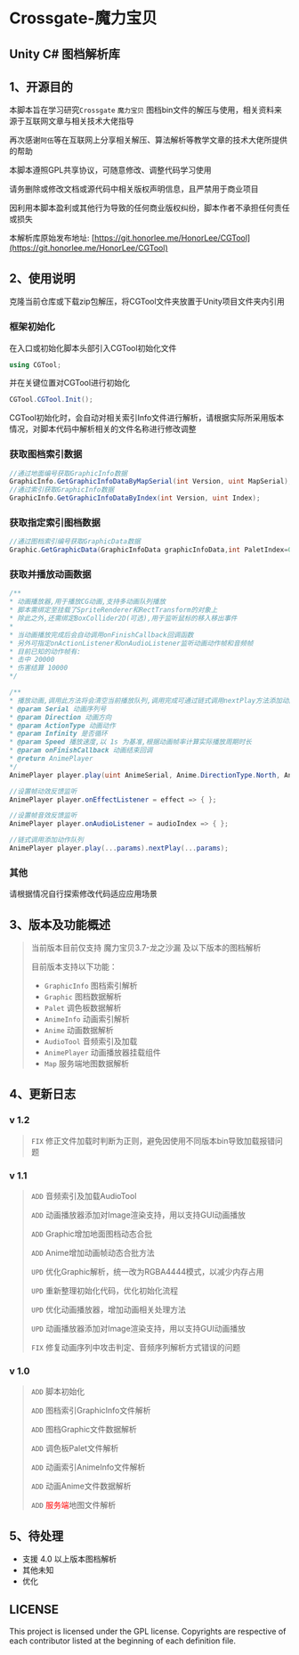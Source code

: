 # Crossgate-魔力宝贝
## Unity C# 图档解析库

## 1、开源目的
本脚本旨在学习研究```Crossgate``` ```魔力宝贝``` 图档bin文件的解压与使用，相关资料来源于互联网文章与相关技术大佬指导

再次感谢```阿伍```等在互联网上分享相关解压、算法解析等教学文章的技术大佬所提供的帮助

本脚本遵照GPL共享协议，可随意修改、调整代码学习使用

请务删除或修改文档或源代码中相关版权声明信息，且严禁用于商业项目

因利用本脚本盈利或其他行为导致的任何商业版权纠纷，脚本作者不承担任何责任或损失

本解析库原始发布地址: [https://git.honorlee.me/HonorLee/CGTool](https://git.honorlee.me/HonorLee/CGTool)

## 2、使用说明

克隆当前仓库或下载zip包解压，将CGTool文件夹放置于Unity项目文件夹内引用

### 框架初始化
在入口或初始化脚本头部引入CGTool初始化文件
```csharp
using CGTool;
```
并在关键位置对CGTool进行初始化
```csharp
CGTool.CGTool.Init();
```
CGTool初始化时，会自动对相关索引Info文件进行解析，请根据实际所采用版本情况，对脚本代码中解析相关的文件名称进行修改调整

### 获取图档索引数据
```csharp
//通过地面编号获取GraphicInfo数据
GraphicInfo.GetGraphicInfoDataByMapSerial(int Version, uint MapSerial);
//通过索引获取GraphicInfo数据
GraphicInfo.GetGraphicInfoDataByIndex(int Version, uint Index);
```

### 获取指定索引图档数据
```csharp
//通过图档索引编号获取GraphicData数据
Graphic.GetGraphicData(GraphicInfoData graphicInfoData,int PaletIndex=0);
```

### 获取并播放动画数据
```csharp
/**
* 动画播放器,用于播放CG动画,支持多动画队列播放
* 脚本需绑定至挂载了SpriteRenderer和RectTransform的对象上
* 除此之外,还需绑定BoxCollider2D(可选),用于监听鼠标的移入移出事件
*
* 当动画播放完成后会自动调用onFinishCallback回调函数
* 另外可指定onActionListener和onAudioListener监听动画动作帧和音频帧
* 目前已知的动作帧有:
* 击中 20000
* 伤害结算 10000
*/

/**
* 播放动画,调用此方法将会清空当前播放队列,调用完成可通过链式调用nextPlay方法添加动画到播放队列
* @param Serial 动画序列号
* @param Direction 动画方向
* @param ActionType 动画动作
* @param Infinity 是否循环
* @param Speed 播放速度,以 1s 为基准,根据动画帧率计算实际播放周期时长
* @param onFinishCallback 动画结束回调
* @return AnimePlayer
*/
AnimePlayer player.play(uint AnimeSerial, Anime.DirectionType.North, Anime.ActionType.Stand, true,0.1f,AnimeCallback onFinishCallback=null);

//设置帧动效反馈监听
AnimePlayer player.onEffectListener = effect => { };

//设置帧音效反馈监听
AnimePlayer player.onAudioListener = audioIndex => { };

//链式调用添加动作队列
AnimePlayer player.play(...params).nextPlay(...params);
```

### 其他
请根据情况自行探索修改代码适应应用场景

## 3、版本及功能概述
> 当前版本目前仅支持 魔力宝贝3.7-龙之沙漏 及以下版本的图档解析
> 
> 目前版本支持以下功能：
> 
> * `GraphicInfo` 图档索引解析
> * `Graphic` 图档数据解析
> * `Palet` 调色板数据解析
> * `AnimeInfo` 动画索引解析
> * `Anime` 动画数据解析
> * `AudioTool` 音频索引及加载
> * `AnimePlayer` 动画播放器挂载组件
> * `Map` 服务端地图数据解析



## 4、更新日志
### v 1.2

> `FIX` 修正文件加载时判断为正则，避免因使用不同版本bin导致加载报错问题

### v 1.1
> `ADD` 音频索引及加载AudioTool
> 
> `ADD` 动画播放器添加对Image渲染支持，用以支持GUI动画播放
> 
> `ADD` Graphic增加地面图档动态合批
> 
> `ADD` Anime增加动画帧动态合批方法
> 
> `UPD` 优化Graphic解析，统一改为RGBA4444模式，以减少内存占用
> 
> `UPD` 重新整理初始化代码，优化初始化流程
> 
> `UPD` 优化动画播放器，增加动画相关处理方法
> 
> `UPD` 动画播放器添加对Image渲染支持，用以支持GUI动画播放
> 
> `FIX` 修复动画序列中攻击判定、音频序列解析方式错误的问题

### v 1.0

> `ADD` 脚本初始化
> 
> `ADD` 图档索引GraphicInfo文件解析
> 
> `ADD` 图档Graphic文件数据解析
> 
> `ADD` 调色板Palet文件解析
> 
> `ADD` 动画索引AnimeInfo文件解析
> 
> `ADD` 动画Anime文件数据解析
> 
> `ADD` <font color="red">服务端</font>地图文件解析



## 5、待处理

- 支援 4.0 以上版本图档解析
- 其他未知
- 优化

## LICENSE
This project is licensed under the GPL license. Copyrights are respective of each contributor listed at the beginning of each definition file.


